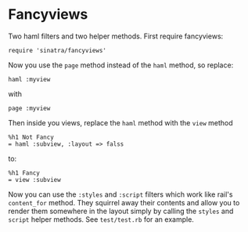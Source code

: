 Fancyviews
==========

Two haml filters and two helper methods. First require fancyviews:

    require 'sinatra/fancyviews'

Now you use the `page` method instead of the `haml` method, so replace:

    haml :myview

with

    page :myview


Then inside you views, replace the `haml` method with the `view` method

    %h1 Not Fancy
    = haml :subview, :layout => falss

to:

    %h1 Fancy
    = view :subview


Now you can use the `:styles` and `:script` filters which work like rail's `content_for` method. They squirrel away their contents and allow you to render them somewhere in the layout simply by calling the `styles` and `script` helper methods. See `test/test.rb` for an example.